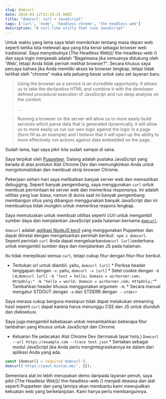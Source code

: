 ```yaml
---
slug: domcurl
date: 2018-03-12T13:19:31.000Z
title: "domcurl: curl + JavaScript"
tags: ['curl', 'node', 'headless chrome', 'the headless web']
description: "A curl-like utitly that runs JavaScript"
---
```



Untuk waktu yang lama saya telah memikirkan tentang masa depan web seperti ketika kita melewati apa yang kita kenal sebagai browser web tradisional. Saya menyebutnya [The Headless Web](/ the-headless-web /) dan saya ingin menjawab adalah "Bagaimana jika semuanya didukung oleh 'Web', tetapi Anda tidak pernah melihat browser?". Secara khusus saya percaya bahwa jika Anda memiliki akses ke browser lengkap, tetapi tidak terlihat oleh "chrome" maka ada peluang besar untuk satu set layanan baru.

> Using the browser as a service is an incredible opportunity. It allows us to
> take the declarative HTML and combine it with the developer defined procedural
> execution of JavaScript and run deep analysis on the content.


> ...


> Running a browser on the server will allow us to more easily build services
> which parse data that is generated dynamically, it will allow us to more
> easily us run our own logic against the logic in a page (form fill as an
> example) and I believe that it will open up the ability to more effectively
> run actions against data embedded on the page.


Sudah lama, tapi saya pikir kita sudah sampai di sana.

Saya terpikat oleh [Puppeteer](https://developers.google.com/web/tools/puppeteer/). Dalang adalah pustaka JavaScript yang berada di atas protokol Alat Chrome Dev dan memungkinkan Anda untuk mengotomatiskan dan membuat skrip browser Chrome.

Pekerjaan sehari-hari saya melibatkan banyak server web dan memastikan debugging. Seperti banyak pengembang, saya menggunakan `curl` untuk membuat permintaan ke server web dan memeriksa responsnya. Ini adalah utilitas yang luar biasa, namun di dunia saat ini banyak pengembang membangun situs yang dibangun menggunakan banyak JavaScript dan ini membuatnya tidak mungkin untuk memeriksa respons lengkap.

Saya memutuskan untuk membuat utilitas seperti cUrl untuk mengambil sumber daya dan menjalankan JavaScript pada halaman bernama [`domcurl`](https://www.npmjs.com/package/domcurl).

`domcurl` adalah [aplikasi NodeJS kecil](https://github.com/PaulKinlan/domcurl) yang menggunakan Puppeteer dan dapat diinstal dengan mengeluarkan perintah berikut:` npm i domcurl`. Seperti perintah `curl` Anda dapat mengeluarkan` domcurl [url] `sederhana untuk mengambil sumber daya dan menjalankan JS pada halaman.

Itu tidak mereplikasi semua `curl`, tetapi cukup fitur dengan fitur-fitur berikut.

* Tentukan url untuk diambil. yaitu, `domcurl [url]` * Periksa header tanggapan dengan `-v`. yaitu, `domcurl -v [url]` * Setel cookie dengan `-b` i.e,` domcurl [url] -b "test = hello; Domain = airhorner.com; HttpOnly;" -b "hello = world; Domain = airhorner.com; HttpOnly;" `* Tambahkan header khusus menggunakan argumen` -H`. * Secara manual mengatur STDOUT dengan `-o` dan STDERR dengan` --stderr`

Saya merasa cukup berguna meskipun tidak dapat melakukan streaming hasil seperti `curl` dapat karena harus menunggu CSS dan JS untuk diunduh dan dieksekusi.

Saya juga mengambil kebebasan untuk menambahkan beberapa fitur tambahan yang khusus untuk JavaScript dan Chrome.

* Keluaran file pelacakan Alat Chrome Dev (termasuk layar hots.) `Domcurl --url https://example.com --trace test.json` * Sertakan sebagai modul JavaScript jika Anda perlu mengintegrasikannya ke dalam dari aplikasi Anda yang ada.


```javascript
const {domcurl} = require('domcurl');
domcurl(`https://paul.kinlan.me/`, {});
```


Sementara alat ini lebih merupakan demo daripada layanan penuh, saya pikir [The Headless Web](/ the-headless-web /) menjadi dewasa dan alat seperti Puppeteer dan yang lainnya akan membantu kami mewujudkan kekuatan web yang berkelanjutan. Kami hanya perlu membangunnya.